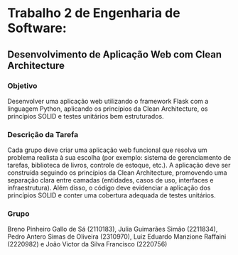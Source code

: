 # Trabalho 2 de Engenharia de Software:

## Desenvolvimento de Aplicação Web com Clean Architecture

### Objetivo
Desenvolver uma aplicação web utilizando o framework Flask com a linguagem Python,
aplicando os princípios da Clean Architecture, os princípios SOLID e testes unitários bem
estruturados.

### Descrição da Tarefa
Cada grupo deve criar uma aplicação web funcional que resolva um problema realista à sua
escolha (por exemplo: sistema de gerenciamento de tarefas, biblioteca de livros, controle de
estoque, etc.). A aplicação deve ser construída seguindo os princípios da Clean Architecture,
promovendo uma separação clara entre camadas (entidades, casos de uso, interfaces e
infraestrutura).
Além disso, o código deve evidenciar a aplicação dos princípios SOLID e conter uma cobertura
adequada de testes unitários.

### Grupo
Breno Pinheiro Gallo de Sá (2110183), Julia Guimarães Simão (2211834), Pedro Antero Simas de Oliveira (2310970), Luiz Eduardo Manzione Raffaini (2220982) e João Victor da Silva Francisco (2220756)
